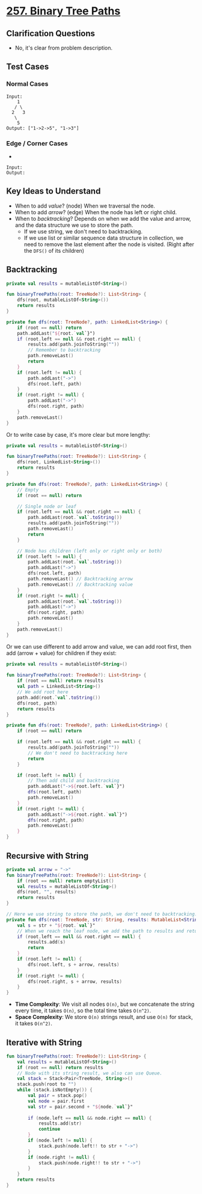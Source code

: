 # [257. Binary Tree Paths](https://leetcode.com/problems/binary-tree-paths/)

## Clarification Questions
* No, it's clear from problem description.
 
## Test Cases
### Normal Cases
```
Input: 
    1
   / \
  2   3
   \
    5
Output: ["1->2->5", "1->3"] 
```
### Edge / Corner Cases
* 
```
Input: 
Output: 
```

## Key Ideas to Understand
* When to add *value*? (node) When we traversal the node.
* When to add *arrow*? (edge) When the node has left or right child.
* When to *backtracking*? Depends on when we add the value and arrow, and the data structure we use to store the path.
    * If we use string, we don't need to backtracking.
    * If we use list or similar sequence data structure in collection, we need to remove the last element after the node is visited. (Right after the `DFS()` of its children)

## Backtracking
```kotlin
private val results = mutableListOf<String>()

fun binaryTreePaths(root: TreeNode?): List<String> {
    dfs(root, mutableListOf<String>())
    return results
}

private fun dfs(root: TreeNode?, path: LinkedList<String>) {
    if (root == null) return
    path.addLast("${root.`val`}")
    if (root.left == null && root.right == null) {
        results.add(path.joinToString(""))
        // Remember to backtracking
        path.removeLast()
        return
    }
    if (root.left != null) {
        path.addLast("->")
        dfs(root.left, path)
    }
    if (root.right != null) {
        path.addLast("->")
        dfs(root.right, path)
    }
    path.removeLast()
}
```

Or to write case by case, it's more clear but more lengthy:
```kotlin
private val results = mutableListOf<String>()

fun binaryTreePaths(root: TreeNode?): List<String> {
    dfs(root, LinkedList<String>())
    return results
}

private fun dfs(root: TreeNode?, path: LinkedList<String>) {
    // Empty
    if (root == null) return

    // Single node or leaf
    if (root.left == null && root.right == null) {
        path.addLast(root.`val`.toString())
        results.add(path.joinToString(""))
        path.removeLast()
        return
    }

    // Node has children (left only or right only or both)
    if (root.left != null) {
        path.addLast(root.`val`.toString())    
        path.addLast("->")
        dfs(root.left, path)
        path.removeLast() // Backtracking arrow
        path.removeLast() // Backtracking value
    }
    if (root.right != null) {
        path.addLast(root.`val`.toString())
        path.addLast("->")
        dfs(root.right, path)
        path.removeLast()
    }
    path.removeLast()
}
```

Or we can use different to add arrow and value, we can add root first, then add (arrow + value) for children if they exist:
```kotlin   
private val results = mutableListOf<String>()
    
fun binaryTreePaths(root: TreeNode?): List<String> {
    if (root == null) return results
    val path = LinkedList<String>()
    // We add root here
    path.add(root.`val`.toString())
    dfs(root, path)
    return results
}

private fun dfs(root: TreeNode?, path: LinkedList<String>) {
    if (root == null) return

    if (root.left == null && root.right == null) {
        results.add(path.joinToString(""))
        // We don't need to backtracking here
        return
    }

    if (root.left != null) {
        // Then add child and backtracking
        path.addLast("->${root.left.`val`}")
        dfs(root.left, path)
        path.removeLast()
    }
    if (root.right != null) {
        path.addLast("->${root.right.`val`}")
        dfs(root.right, path)
        path.removeLast()
    }
}
```

## Recursive with String
```kotlin
private val arrow = "->"
fun binaryTreePaths(root: TreeNode?): List<String> {
    if (root == null) return emptyList()
    val results = mutableListOf<String>()
    dfs(root, "", results)
    return results
}

// Here we use string to store the path, we don't need to backtracking.
private fun dfs(root: TreeNode, str: String, results: MutableList<String>) {
    val s = str + "${root.`val`}"
    // When we reach the leaf node, we add the path to results and return.
    if (root.left == null && root.right == null) {
        results.add(s)
        return
    }
    if (root.left != null) {
        dfs(root.left, s + arrow, results)
    }
    if (root.right != null) {
        dfs(root.right, s + arrow, results)
    }
}
```

* **Time Complexity**: We visit all nodes `O(n)`, but we concatenate the string every time, it takes `O(n)`, so the total time takes `O(n^2)`.
* **Space Complexity**: We store `O(n)` strings result, and use `O(n)` for stack, it takes `O(n^2)`.

## Iterative with String
```kotlin
fun binaryTreePaths(root: TreeNode?): List<String> {
    val results = mutableListOf<String>()
    if (root == null) return results
    // Node with its string result, we also can use Queue.
    val stack = Stack<Pair<TreeNode, String>>()
    stack.push(root to "")
    while (stack.isNotEmpty()) {
        val pair = stack.pop()
        val node = pair.first
        val str = pair.second + "${node.`val`}"
        
        if (node.left == null && node.right == null) {
            results.add(str)
            continue
        } 
        if (node.left != null) {
            stack.push(node.left!! to str + "->")
        } 
        if (node.right != null) {
            stack.push(node.right!! to str + "->")
        }
    }
    return results
}
```